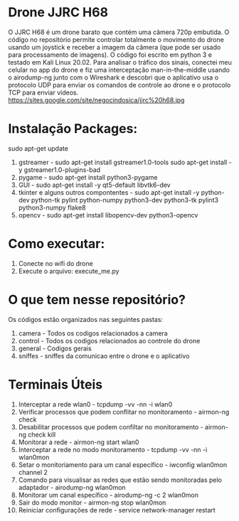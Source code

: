 # Drone JJRC H68
O JJRC H68 é um drone barato que contém uma câmera 720p embutida. O código no repositório permite controlar totalmente o movimento do drone usando um joystick e receber a imagem da câmera (que pode ser usado para processamento de imagens). O código foi escrito em python 3 e testado em Kali Linux 20.02.
Para analisar o tráfico dos sinais, conectei meu celular no app do drone e fiz uma interceptação man-in-the-middle usando o airodump-ng junto com o Wireshark e descobri que o aplicativo usa o protocolo UDP para enviar os comandos de controle ao drone e o protocolo TCP para enviar vídeos.
https://sites.google.com/site/negocindosica/jjrc%20h68.jpg

# Instalação Packages:
sudo apt-get update
1) gstreamer -
sudo apt-get install gstreamer1.0-tools
sudo apt-get install -y gstreamer1.0-plugins-bad
2) pygame -
sudo apt-get install python3-pygame
3) GUI -
sudo apt-get install -y qt5-default libvtk6-dev
4) tkinter e alguns outros compontentes - 
sudo apt-get install -y python-dev  python-tk  pylint  python-numpy  python3-dev python3-tk pylint3 python3-numpy flake8
5) opencv -
sudo apt-get install libopencv-dev python3-opencv
# Como executar:
1) Conecte no wifi do drone
2) Execute o arquivo: execute_me.py
# O que tem nesse repositório?
Os códigos estão organizados nas seguintes pastas:
1) camera - Todos os codigos relacionados a camera
2) control - Todos os codigos relacionados ao controle do drone
3) general - Codigos gerais
4) sniffes - sniffes da comunicao entre o drone e o aplicativo 
# Terminais Úteis
1) Interceptar a rede wlan0 - tcpdump -vv -nn -i wlan0
2) Verificar processos que podem conflitar no monitoramento - airmon-ng check 
3) Desabilitar processos que podem confiltar no monitoramento - airmon-ng check kill
4) Monitorar a rede - airmon-ng start wlan0
5) Interceptar a rede no modo monitoramento - tcpdump -vv -nn -i wlan0mon
6) Setar o monitoriamento para um canal específico - iwconfig wlan0mon channel 2
7) Comando para visualisar as redes que estão sendo monitoradas pelo adaptador - airodump-ng wlan0mon
8) Monitorar um canal específico - airodump-ng -c 2 wlan0mon
9) Sair do modo monitor - airmon-ng stop wlan0mon
10) Reiniciar configurações de rede - service network-manager restart

